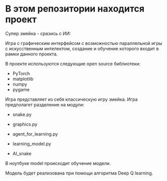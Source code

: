 # В этом репозитории находится проект

Супер змейка - сразись с ИИ:

Игра с графическим интерфейсом с возможностью параллельной игры с 
искусственным интелектом, создание и обучение которого входит в рамки данного проекта.

В проекте используются следующие open source библиотеки:
- PyTorch
- matplotlib
- numpy
- pygame

Игра представляет из себя классическую игру змейка.
Игра предполагет разделение на модули:
- snake.py 
- graphics.py

- agent_for_learning.py
- learning_model.py
- AI_snake

В ноутбуке model происходит обучение модели.

Модель будет реализована при помощи алгоритма Deep Q learning.
